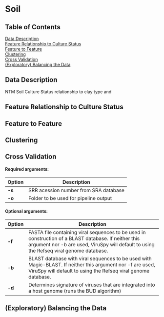 # Soil

## Table of Contents

[Data Description](#intro)    
[Feature Relationship to Culture Status](#importance)    
[Feature to Feature](#workflow)    
[Clustering](#quickstart)    
[Cross Validation](#install)    
[(Exploratory) Balancing the Data](#usage)     

## <a name="intro"></a>Data Description
NTM Soil Culture Status relationship to clay type and 


## <a name="importance"></a>Feature Relationship to Culture Status


## <a name="workflow"></a>Feature to Feature
  

## <a name="quickstart"></a>Clustering

## <a name="install"></a>Cross Validation


#### Required arguments:

| Option     | Description                                     |
|------------|-------------------------------------------------|
| **-s**   | SRR acession number from SRA database           |
| **-o**   | Folder to be used for pipeline output |

#### Optional arguments:

| Option    | Description |
|-----------|-------------|
| **-f**    |FASTA file containing viral sequences to be used in construction of a BLAST database. If neither this argument nor -b are used, ViruSpy will default to using the Refseq viral genome database.|
| **-b**    |BLAST database with viral sequences to be used with Magic-BLAST. If neither this argument nor -f are used, ViruSpy will default to using the Refseq viral genome database.|
| **-d**    |Determines signature of viruses that are integrated into a host genome (runs the BUD algorithm)|

## <a name="usage"></a>(Exploratory) Balancing the Data


